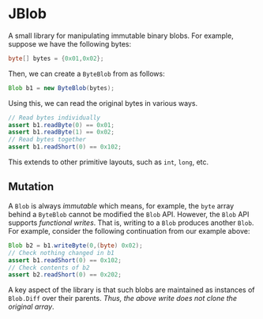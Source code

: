 # JBlob

A small library for manipulating immutable binary blobs.  For example,
suppose we have the following bytes:

```Java
byte[] bytes = {0x01,0x02};
```

Then, we can create a `ByteBlob` from as follows:

```Java
Blob b1 = new ByteBlob(bytes);
```

Using this, we can read the original bytes in various ways.

```Java
// Read bytes individually
assert b1.readByte(0) == 0x01;
assert b1.readByte(1) == 0x02;
// Read bytes together
assert b1.readShort(0) == 0x102;
```

This extends to other primitive layouts, such as `int`, `long`, etc.

## Mutation

A `Blob` is always _immutable_ which means, for example, the `byte`
array behind a `ByteBlob` cannot be modified the `Blob` API.  However,
the `Blob` API supports _functional writes_.  That is, writing to a
`Blob` produces another `Blob`.  For example, consider the following
continuation from our example above:

```Java
Blob b2 = b1.writeByte(0,(byte) 0x02);
// Check nothing changed in b1
assert b1.readShort(0) == 0x102;
// Check contents of b2
assert b2.readShort(0) == 0x202;
```

A key aspect of the library is that such blobs are maintained as
instances of `Blob.Diff` over their parents.  _Thus, the above write
does not clone the original array_.